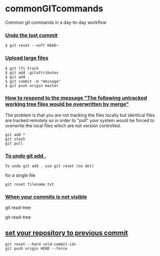 # commonGITcommands
Common git commands in a day-to-day workflow


### [Undo the last commit](https://git-scm.com/book/en/v2/Git-Tools-Reset-Demystified)

```shell
$ git reset --soft HEAD~
```

### [Upload large files](https://git-lfs.github.com/)

```shell
$ git lfs track
$ git add .gitattributes
$ git add .
$ git commit -m "message"
$ git push origin master

```
### [How to respond to the message "The following untracked working tree files would be overwritten by merge"](https://stackoverflow.com/questions/17404316/the-following-untracked-working-tree-files-would-be-overwritten-by-merge-but-i)

The problem is that you are not tracking the files locally but identical files are tracked remotely so in order to "pull" your system would be forced to overwrite the local files which are not version controlled.

```shell
git add * 
git stash
git pull

```

### [To undo git add .](https://data.agaric.com/undo-git-add-remove-files-staged-git-commit)

```shell
To undo git add . use git reset (no dot)
```

for a single file

```shell
git reset filename.txt
```

### [When your commits is not visible](https://stackoverflow.com/questions/1115854/how-to-resolve-error-bad-index-fatal-index-file-corrupt-when-using-git)

git read-tree



git read-tree

## [set your repository to previous commit](https://stackoverflow.com/questions/4372435/how-can-i-rollback-a-github-repository-to-a-specific-commit)

```shell
git reset --hard <old-commit-id>
git push origin HEAD --force
```
